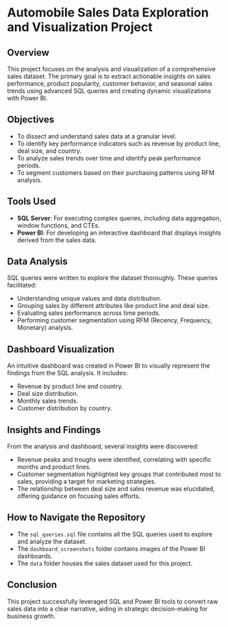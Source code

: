 # Automobile Sales Data Exploration and Visualization Project

## Overview
This project focuses on the analysis and visualization of a comprehensive sales dataset. The primary goal is to extract actionable insights on sales performance, product popularity, customer behavior, and seasonal sales trends using advanced SQL queries and creating dynamic visualizations with Power BI.

## Objectives
- To dissect and understand sales data at a granular level.
- To identify key performance indicators such as revenue by product line, deal size, and country.
- To analyze sales trends over time and identify peak performance periods.
- To segment customers based on their purchasing patterns using RFM analysis.

## Tools Used
- **SQL Server**: For executing complex queries, including data aggregation, window functions, and CTEs.
- **Power BI**: For developing an interactive dashboard that displays insights derived from the sales data.

## Data Analysis
SQL queries were written to explore the dataset thoroughly. These queries facilitated:
- Understanding unique values and data distribution.
- Grouping sales by different attributes like product line and deal size.
- Evaluating sales performance across time periods.
- Performing customer segmentation using RFM (Recency, Frequency, Monetary) analysis.

## Dashboard Visualization
An intuitive dashboard was created in Power BI to visually represent the findings from the SQL analysis. It includes:
- Revenue by product line and country.
- Deal size distribution.
- Monthly sales trends.
- Customer distribution by country.

## Insights and Findings
From the analysis and dashboard, several insights were discovered:
- Revenue peaks and troughs were identified, correlating with specific months and product lines.
- Customer segmentation highlighted key groups that contributed most to sales, providing a target for marketing strategies.
- The relationship between deal size and sales revenue was elucidated, offering guidance on focusing sales efforts.

## How to Navigate the Repository
- The `sql_queries.sql` file contains all the SQL queries used to explore and analyze the dataset.
- The `dashboard_screenshots` folder contains images of the Power BI dashboards.
- The `data` folder houses the sales dataset used for this project.

## Conclusion
This project successfully leveraged SQL and Power BI tools to convert raw sales data into a clear narrative, aiding in strategic decision-making for business growth.

